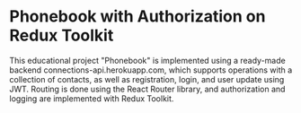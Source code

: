 # Phonebook with Authorization on Redux Toolkit
This educational project "Phonebook" is implemented using a ready-made backend connections-api.herokuapp.com, which supports operations with a collection of contacts, as well as registration, login, and user update using JWT. Routing is done using the React Router library, and authorization and logging are implemented with Redux Toolkit.
